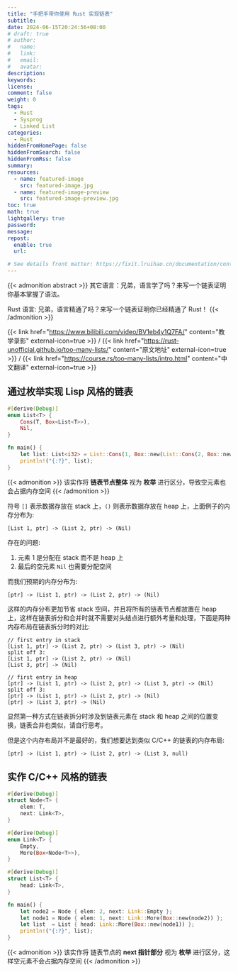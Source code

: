 ```yaml
---
title: "手把手带你使用 Rust 实现链表"
subtitle:
date: 2024-06-15T20:24:56+08:00
# draft: true
# author:
#   name:
#   link:
#   email:
#   avatar:
description:
keywords:
license:
comment: false
weight: 0
tags:
  - Rust
  - Sysprog
  - Linked List
categories:
  - Rust
hiddenFromHomePage: false
hiddenFromSearch: false
hiddenFromRss: false
summary:
resources:
  - name: featured-image
    src: featured-image.jpg
  - name: featured-image-preview
    src: featured-image-preview.jpg
toc: true
math: true
lightgallery: true
password:
message:
repost:
  enable: true
  url:

# See details front matter: https://fixit.lruihao.cn/documentation/content-management/introduction/#front-matter
---
```


{{< admonition abstract >}}
其它语言：兄弟，语言学了吗？来写一个链表证明你基本掌握了语法。

Rust 语言: 兄弟，语言精通了吗？来写一个链表证明你已经精通了 Rust！
{{< /admonition >}}

<!--more-->

{{< link href="https://www.bilibili.com/video/BV1eb4y1Q7FA/" content="教学录影" external-icon=true >}}
/
{{< link href="https://rust-unofficial.github.io/too-many-lists/" content="原文地址" external-icon=true >}}
/ 
{{< link href="https://course.rs/too-many-lists/intro.html" content="中文翻译" external-icon=true >}}

## 通过枚举实现 Lisp 风格的链表

```rs
#[derive(Debug)]
enum List<T> {
    Cons(T, Box<List<T>>),
    Nil,
}

fn main() {
    let list: List<i32> = List::Cons(1, Box::new(List::Cons(2, Box::new(List::Nil))));
    println!("{:?}", list);
}
```

{{< admonition >}}
该实作将 **链表节点整体** 视为 **枚举** 进行区分，导致空元素也会占据内存空间
{{< /admonition >}}

符号 `[]` 表示数据存放在 stack 上，`()` 则表示数据存放在 heap 上，上面例子的内存分布为:
```
[List 1, ptr] -> (List 2, ptr) -> (Nil)
```

存在的问题:
1. 元素 1 是分配在 stack 而不是 heap 上
2. 最后的空元素 `Nil` 也需要分配空间

而我们预期的内存分布为:
```
[ptr] -> (List 1, ptr) -> (List 2, ptr) -> (Nil)
```

这样的内存分布更加节省 stack 空间，并且将所有的链表节点都放置在 heap 上，这样在链表拆分和合并时就不需要对头结点进行额外考量和处理，下面是两种内存布局在链表拆分时的对比:
```
// first entry in stack
[List 1, ptr] -> (List 2, ptr) -> (List 3, ptr) -> (Nil)
split off 3:
[List 1, ptr] -> (List 2, ptr) -> (Nil)
[List 3, ptr] -> (Nil)

// first entry in heap
[ptr] -> (List 1, ptr) -> (List 2, ptr) -> (List 3, ptr) -> (Nil)
split off 3:
[ptr] -> (List 1, ptr) -> (List 2, ptr) -> (Nil)
[ptr] -> (List 3, ptr) -> (Nil)
```

显然第一种方式在链表拆分时涉及到链表元素在 stack 和 heap 之间的位置变换，链表合并也类似，请自行思考。

但是这个内存布局并不是最好的，我们想要达到类似 C/C++ 的链表的内存布局:
```
[ptr] -> (List 1, ptr) -> (List 2, ptr) -> (List 3, null)
```

## 实作 C/C++ 风格的链表

```rs
#[derive(Debug)]
struct Node<T> {
    elem: T,
    next: Link<T>,
}

#[derive(Debug)]
enum Link<T> {
    Empty,
    More(Box<Node<T>>),
}

#[derive(Debug)]
struct List<T> {
    head: Link<T>,
}

fn main() {
    let node2 = Node { elem: 2, next: Link::Empty };
    let node1 = Node { elem: 1, next: Link::More(Box::new(node2)) };
    let list  = List { head: Link::More(Box::new(node1)) };
    println!("{:?}", list);
}
```

{{< admonition >}}
该实作将 链表节点的 **next 指针部分** 视为 **枚举** 进行区分，这样空元素不会占据内存空间
{{< /admonition >}}
